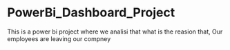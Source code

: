 # PowerBi_Dashboard_Project

This is a power bi project where we analisi that what is the reasion that,
Our employees are leaving our compney
